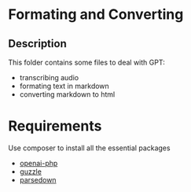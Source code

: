 # Formating and Converting

## Description

This folder contains some files to deal with GPT:

- transcribing audio
- formating text in markdown
- converting markdown to html

# Requirements

Use composer to install all the essential packages

- [openai-php](https://github.com/openai-php/client)
- [guzzle](https://github.com/guzzle/guzzle)
- [parsedown](https://github.com/erusev/parsedown)
